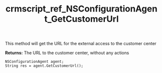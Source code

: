 ﻿---
title: crmscript_ref_NSConfigurationAgent_GetCustomerUrl
description: String GetCustomerUrl()
intellisense: NSConfigurationAgent.GetCustomerUrl
keywords: NSConfigurationAgent,GetCustomerUrl
so.topic: reference
---

This method will get the URL for the external access to the customer center


**Returns:** The URL to the customer center, without any actions

```crmscript
NSConfigurationAgent agent;
String res = agent.GetCustomerUrl();
```

